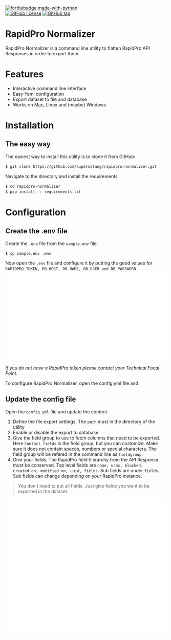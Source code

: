 [![forthebadge made-with-python](http://ForTheBadge.com/images/badges/made-with-python.svg)](https://www.python.org/)  
[![GitHub license](https://img.shields.io/github/license/supermalang/rapidpro-normalizer)](https://github.com/Naereen/StrapDown.js/blob/master/LICENSE)
[![GitHub tag](https://img.shields.io/github/tag/supermalang/rapidpro-normalizer)](https://GitHub.com/supermalang/PBI_ImproveReportAppeal/tags/)



RapidPro Normalizer
==============================

RapidPro Normalizer is a command line utility to flatten RapidPro API Responses in order to export them

# Features
- Interactive command line interface
- Easy Yaml configuration
- Export dataset to file and database
- Works on Mac, Linux and (maybe) Windows

# Installation
## The easy way
The easiest way to install this utility is to clone it from GitHub:
```bash
$ git clone https://github.com/supermalang/rapidpro-normalizer.git
```

Navigate to the directory and install the requirements
```bash
$ cd rapidpro-normalizer
$ pip install -r requirements.txt
``` 

# Configuration
## Create the .env file
Create the `.env` file from the `sample.env` file:
```bash
$ cp sample.env .env
```

Now open the `.env` file and configure it by putting the good values for `RAPIDPRO_TOKEN, DB_HOST, DB_NAME, DB_USER and DB_PASSWORD`
![.env file code](/docs/img/dotenv_code.svg)

*If you do not have a RapidPro token please contact your Technical Focal Point.*  

To configure RapidPro Normalizer, open the config.yml file and 

## Update the config file
Open the `config.yml` file and update the content.  
1. Define the file export settings. The `path` must in the directory of the utility
2. Enable or disable the export to database
3. Give the field group to use to fetch columns that need to be exported. Here `Contact_fields` is the field group, but you can customize. Make sure it does not contain spaces, numbers or special characters. The field group will be refered in the command line as `fieldgroup`.  
4. Give your fields. The RapidPro field hierarchy from the API Response must be conserved. Top level fields are `name, urns, blocked, created_on, modified_on, uuid, fields`. Sub fields are under `fields`. Sub fields can change depending on your RapidPro instance.


> You don't need to put all fields. Just give fields you want to be exported in the dataset.


![config.yml file code](/docs/img/config_file.svg)

